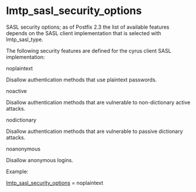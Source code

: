 # lmtp_sasl_security_options 

 SASL security options; as of Postfix 2.3 the list of available
features depends on the SASL client implementation that is selected
with lmtp_sasl_type.  

 The following security features are defined for the cyrus
client SASL implementation: 



noplaintext

Disallow authentication methods that use plaintext passwords. 

noactive

Disallow authentication methods that are vulnerable to non-dictionary
active attacks. 

nodictionary

Disallow authentication methods that are vulnerable to passive
dictionary attacks. 

noanonymous

Disallow anonymous logins. 




Example:



<a href="postconf.5.html#lmtp_sasl_security_options">lmtp_sasl_security_options</a> = noplaintext



